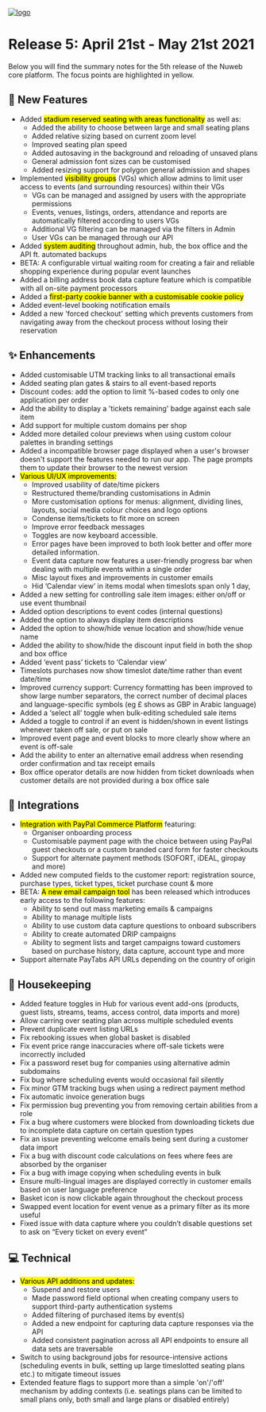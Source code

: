 [![logo](https://user-images.githubusercontent.com/57409655/115874120-a567c880-a43b-11eb-95ea-9297cfea6658.png)](/releases)


# Release 5: April 21st - May 21st 2021
Below you will find the summary notes for the 5th release of the Nuweb core platform. The focus points are highlighted in yellow.

## 🚀 New Features
- Added <mark>stadium reserved seating with areas functionality</mark> as well as:
    - Added the ability to choose between large and small seating plans
    - Added relative sizing based on current zoom level
    - Improved seating plan speed
    - Added autosaving in the background and reloading of unsaved plans
    - General admission font sizes can be customised
    - Added resizing support for polygon general admission and shapes
- Implemented <mark>visibility groups</mark> (VGs) which allow admins to limit user access to events (and surrounding resources) within their VGs
    - VGs can be managed and assigned by users with the appropriate permissions
    - Events, venues, listings, orders, attendance and reports are automatically filtered according to users VGs
    - Additional VG filtering can be managed via the filters in Admin
    - User VGs can be managed through our API
- Added <mark>system auditing</mark> throughout admin, hub, the box office and the API ft. automated backups
- BETA: A configurable virtual waiting room for creating a fair and reliable shopping experience during popular event launches
- Added a billing address book data capture feature which is compatible with all on-site payment processors
- Added a <mark>first-party cookie banner with a customisable cookie policy</mark>
- Added event-level booking notification emails
- Added a new 'forced checkout' setting which prevents customers from navigating away from the checkout process without losing their reservation

## ✨ Enhancements
- Added customisable UTM tracking links to all transactional emails
- Added seating plan gates & stairs to all event-based reports
- Discount codes: add the option to limit %-based codes to only one application per order
- Add the ability to display a 'tickets remaining' badge against each sale item
- Add support for multiple custom domains per shop
- Added more detailed colour previews when using custom colour palettes in branding settings
- Added a incompatible browser page displayed when a user's browser doesn't support the features needed to run our app. The page prompts them to update their browser to the newest version
- <mark>Various UI/UX improvements:</mark>
  - Improved usability of date/time pickers
  - Restructured theme/branding customisations in Admin
  - More customisation options for menus: alignment, dividing lines, layouts, social media colour choices and logo options
  - Condense items/tickets to fit more on screen
  - Improve error feedback messages
  - Toggles are now keyboard accessible.
  - Error pages have been improved to both look better and offer more detailed information.
  - Event data capture now features a user-friendly progress bar when dealing with multiple events within a single order
  - Misc layout fixes and improvements in customer emails
  - Hid ‘Calendar view’ in items modal when timeslots span only 1 day, 
- Added a new setting for controlling sale item images: either on/off or use event thumbnail
- Added option descriptions to event codes (internal questions)
- Added the option to always display item descriptions
- Added the option to show/hide venue location and show/hide venue name
- Added the ability to show/hide the discount input field in both the shop and box office
- Added ‘event pass’ tickets to ‘Calendar view’
- Timeslots purchases now show timeslot date/time rather than event date/time
- Improved currency support: Currency formatting has been improved to show large number separators, the correct number of decimal places and language-specific symbols (eg £ shows as GBP in Arabic language)
- Added a ‘select all’ toggle when bulk-editing scheduled sale items
- Added a toggle to control if an event is hidden/shown in event listings whenever taken off sale, or put on sale
- Improved event page and event blocks to more clearly show where an event is off-sale
- Add the ability to enter an alternative email address when resending order confirmation and tax receipt emails
- Box office operator details are now hidden from ticket downloads when customer details are not provided during a box office sale

## 🤝 Integrations
- <mark>Integration with PayPal Commerce Platform</mark> featuring:
  - Organiser onboarding process
  - Customisable payment page with the choice between using PayPal guest checkouts or a custom branded card form for faster checkouts
  - Support for alternate payment methods (SOFORT, iDEAL, giropay and more)
- Added new computed fields to the customer report: registration source, purchase types, ticket types, ticket purchase count & more
- BETA: <mark>A new email campaign tool</mark> has been released which introduces early access to the following features:
    - Ability to send out mass marketing emails & campaigns
    - Ability to manage multiple lists
    - Ability to use custom data capture questions to onboard subscribers
    - Ability to create automated DRIP campaigns
    - Ability to segment lists and target campaigns toward customers based on purchase history, data capture, account type and more
- Support alternate PayTabs API URLs depending on the country of origin


## 🧹 Housekeeping
- Added feature toggles in Hub for various event add-ons (products, guest lists, streams, teams, access control, data imports and more)
- Allow carring over seating plan across multiple scheduled events
- Prevent duplicate event listing URLs
- Fix rebooking issues when global basket is disabled
- Fix event price range inaccuracies where off-sale tickets were incorrectly included
- Fix a password reset bug for companies using alternative admin subdomains
- Fix bug where scheduling events would occasional fail silently
- Fix minor GTM tracking bugs when using a redirect payment method
- Fix automatic invoice generation bugs
- Fix permission bug preventing you from removing certain abilities from a role
- Fix a bug where customers were blocked from downloading tickets due to incomplete data capture on certain question types
- Fix an issue preventing welcome emails being sent during a customer data import
- Fix a bug with discount code calculations on fees where fees are absorbed by the organiser
- Fix a bug with image copying when scheduling events in bulk
- Ensure multi-lingual images are displayed correctly in customer emails based on user language preference
- Basket icon is now clickable again throughout the checkout process
- Swapped event location for event venue as a primary filter as its more useful
- Fixed issue with data capture where you couldn’t disable questions set to ask on “Every ticket on every event”

## 💻 Technical
- <mark>Various API additions and updates:</mark>
  - Suspend and restore users
  - Made password field optional when creating company users to support third-party authentication systems
  - Added filtering of purchased items by event(s)
  - Added a new endpoint for capturing data capture responses via the API
  - Added consistent pagination across all API endpoints to ensure all data sets are traversable
- Switch to using background jobs for resource-intensive actions (scheduling events in bulk, setting up large timeslotted seating plans etc.) to mitigate timeout issues
- Extended feature flags to support more than a simple 'on'/'off' mechanism by adding contexts (i.e. seatings plans can be limited to small plans only, both small and large plans or disabled entirely) 










<style>
  header, footer { display: none; }
  section { width: 100% }
</style>

